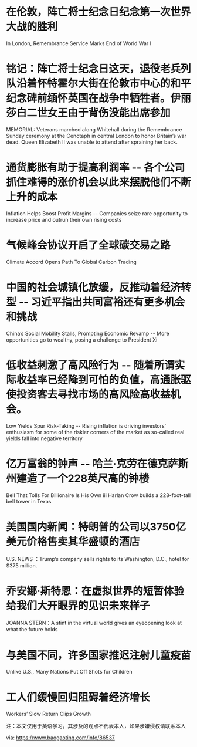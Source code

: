 [#]: subject: "华尔街日报简讯-2021-11-15"
[#]: via: "https://www.baogaoting.com/info/86537"
[#]: author: "https://www.baogaoting.com/info/86537"
[#]: collector: "guevaraya"
[#]: translator: "guevaraya"
[#]: reviewer: " "
[#]: publisher: " "
[#]: url: " "

# 在伦敦，阵亡将士纪念日纪念第一次世界大战的胜利
In London, Remembrance Service Marks End of World War I
# 铭记：阵亡将士纪念日这天，退役老兵列队沿着怀特霍尔大街在伦敦市中心的和平纪念碑前缅怀英国在战争中牺牲者。伊丽莎白二世女王由于背伤没能出席参加
MEMORIAL: Veterans marched along Whitehall during the Remembrance Sunday ceremony at the Cenotaph in central London to honor Britain’s war dead. Queen Elizabeth II was unable to attend after spraining her back.
# 通货膨胀有助于提高利润率 -- 各个公司抓住难得的涨价机会以此来摆脱他们不断上升的成本
Inflation Helps Boost Profit Margins -- Companies seize rare opportunity to increase price and outrun their own rising costs
# 气候峰会协议开启了全球碳交易之路
Climate Accord Opens Path To Global Carbon Trading
# 中国的社会城镇化放缓，反推动着经济转型 -- 习近平指出共同富裕还有更多机会和挑战
China’s Social Mobility Stalls, Prompting Economic Revamp -- More opportunities go to wealthy, posing a challenge to President Xi
# 低收益刺激了高风险行为 -- 随着所谓实际收益率已经降到可怕的负值，高通胀驱使投资客去寻找市场的高风险高收益机会。
Low Yields Spur Risk-Taking -- Rising inflation is driving investors’ enthusiasm for some of the riskier corners of the market as so-called real yields fall into negative territory
# 亿万富翁的钟声 -- 哈兰·克劳在德克萨斯州建造了一个228英尺高的钟楼
Bell That Tolls For Billionaire Is His Own iii Harlan Crow builds a 228-foot-tall bell tower in Texas
# 美国国内新闻：特朗普的公司以3750亿美元价格售卖其华盛顿的酒店
U.S. NEWS ：Trump’s company sells rights to its Washington, D.C., hotel for $375 million.
# 乔安娜·斯特恩：在虚拟世界的短暂体验给我们大开眼界的见识未来样子
JOANNA STERN：A stint in the virtual world gives an eyeopening look at what the future holds
# 与美国不同，许多国家推迟注射儿童疫苗
Unlike U.S., Many Nations Put Off Shots for Children
# 工人们缓慢回归阻碍着经济增长
Workers’ Slow Return Clips Growth

注：本文仅用于英语学习，其涉及的观点不代表本人，如果涉嫌侵权请联系本人

via: https://www.baogaoting.com/info/86537
